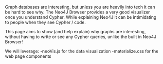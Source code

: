 Graph databases are interesting, but unless you are heavily into tech it can be hard to see why.
The Neo4J Browser provides a very good visualizer once you understand Cypher.
While explaining Neo4J it can be intimidating to people when they see Cypher / code.

This page aims to show (and help explain) why graphs are interesting, without having to
write or see any Cypher queries, unlike the built in Neo4J Browser!

We will leverage:
    -neoVis.js for the data visualization
    -materialize.css for the web page components